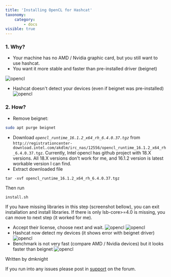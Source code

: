 ```yaml
---
title: 'Installing OpenCL for Hashcat'
taxonomy:
    category:
        - docs
visible: true
---
```


### 1. Why?
- Your machine has no AMD / Nvidia graphic card, but you still want to use hashcat.
- You want it more stable and faster than pre-installed driver (beignet)

![opencl](/img/opencl_1.png)

- Hashcat doesn't detect your devices (even if beignet was pre-installed)
![opencl](/img/opencl_2.png) 
### 2. How?
- Remove beignet: 
```bash
sudo apt purge beignet
```
- Download _`opencl_runtime_16.1.2_x64_rh_6.4.0.37.tgz`_ from `http://registrationcenter-download.intel.com/akdlm/irc_nas/12556/opencl_runtime_16.1.2_x64_rh_6.4.0.37.tgz`. Currently, Intel opencl has github project with 18.X versions. All 18.X versions don't work for me, and 16.1.2 version is latest workable version I can find.
- Extract downloaded file
```
tar -xvf opencl_runtime_16.1.2_x64_rh_6.4.0.37.tgz
``` 
Then run 

```
install.sh
```
If you have missing libraries in this step (screenshot bellow), you can exit installation and install libraries. If there is only lsb-core>=4.0 is missing, you can move to next step (it worked for me).
- Accept their license, choose next and wait.
![opencl](/img/opencl_3.png) 
![opencl](/img/opencl_4.png) 
- Hashcat now detect my devices (it shows error with beignet driver)
![opencl](/img/opencl_5.png) 
- Benchmark is not very fast (compare AMD / Nvidia devices) but it looks faster than beignet
![opencl](/img/opencl_6.png)

Written by dmknight

If you run into any issues please post in [support](https://community.parrotsec.org/c/support) on the forum.